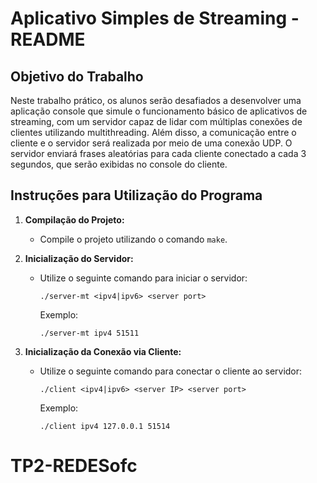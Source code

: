 # Aplicativo Simples de Streaming - README

## Objetivo do Trabalho

Neste trabalho prático, os alunos serão desafiados a desenvolver uma aplicação console que simule o funcionamento básico de aplicativos de streaming, com um servidor capaz de lidar com múltiplas conexões de clientes utilizando multithreading. Além disso, a comunicação entre o cliente e o servidor será realizada por meio de uma conexão UDP. O servidor enviará frases aleatórias para cada cliente conectado a cada 3 segundos, que serão exibidas no console do cliente.

## Instruções para Utilização do Programa

1. **Compilação do Projeto:**
   - Compile o projeto utilizando o comando `make`.

2. **Inicialização do Servidor:**
   - Utilize o seguinte comando para iniciar o servidor:
     ```
     ./server-mt <ipv4|ipv6> <server port>
     ```
     Exemplo:
     ```
     ./server-mt ipv4 51511
     ```

3. **Inicialização da Conexão via Cliente:**
   - Utilize o seguinte comando para conectar o cliente ao servidor:
     ```
     ./client <ipv4|ipv6> <server IP> <server port>
     ```
     Exemplo:
     ```
     ./client ipv4 127.0.0.1 51514
     ```



# TP2-REDESofc
